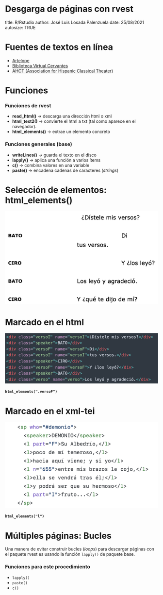 Desgarga de páginas con rvest
========================================================
title: R/Rstudio
author: José Luis Losada Palenzuela
date: 25/08/2021
autosize: TRUE

Fuentes de textos en línea
========================================================

- [Artelope](http://artelope.uv.es/biblioteca/)
- [Biblioteca Virtual Cervantes](http://www.cervantesvirtual.com)
- [AHCT (Association for Hispanic Classical Theater)](http://www.wordpress.comedias.org/play-texts/)

Funciones
========================================================

### Funciones de rvest

- **read_html()** -> descarga una dirección html o xml
- **html_text2()** -> convierte el html a txt (tal como aparece en el navegador).
- **html_elements()** -> extrae un elemento concreto

### Funciones generales (base)

- **writeLines()** -> guarda el texto en el disco
- **lapply()** -> aplica una función a varios ítems
- **c()** -> combina valores en una variable
- **paste()** -> encadena cadenas de caracteres (_strings_)


Selección de elementos: html_elements()
========================================================

![](images/taller_partidos.png)

Marcado en el html
========================================================

![](images/taller_htmlElements.png)

**`html_elements(".versoF")`**

Marcado en el xml-tei
========================================================

![](images/taller_tei.png)

**`html_elements("l")`**

Múltiples páginas: Bucles 
========================================================

Una manera de evitar construir bucles (_loops_) para descargar páginas con el paquete rvest es usando la función `lapply()` de paquete base.

### Funciones para este procedimiento
- `lapply()`
- `paste()`
- `c()`
